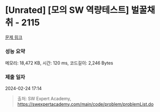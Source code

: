 # [Unrated] [모의 SW 역량테스트] 벌꿀채취 - 2115 

[문제 링크](https://swexpertacademy.com/main/code/problem/problemDetail.do?contestProbId=AV5V4A46AdIDFAWu) 

### 성능 요약

메모리: 18,472 KB, 시간: 120 ms, 코드길이: 2,246 Bytes

### 제출 일자

2024-02-24 17:14



> 출처: SW Expert Academy, https://swexpertacademy.com/main/code/problem/problemList.do